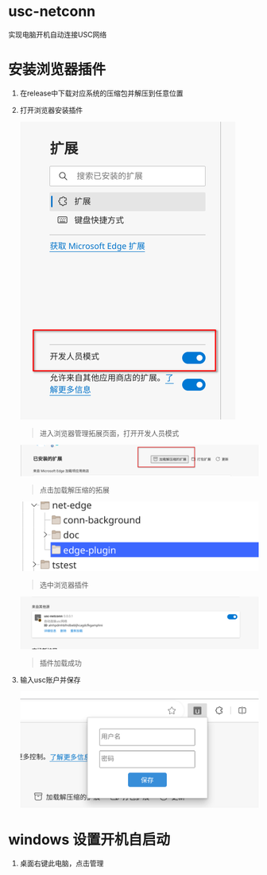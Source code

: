 # usc-netconn

实现电脑开机自动连接USC网络



# 安装浏览器插件

1. 在release中下载对应系统的压缩包并解压到任意位置

2. 打开浏览器安装插件

   ![开发人员模式](doc/img/开发人员模式.png)

   > 进入浏览器管理拓展页面，打开开发人员模式

   

   ![加载已解压的插件](doc/img/加载已解压的插件.png)

   > 点击加载解压缩的拓展

   

   ![选中插件文件夹](doc/img/选中插件文件夹.png)

   > 选中浏览器插件

   

   ![加载成功](doc/img/加载成功.png)

   > 插件加载成功

3. 输入usc账户并保存

   ![输入账户](doc/img/输入账户.png)

   

# windows 设置开机自启动

1. 桌面右键此电脑，点击管理



